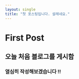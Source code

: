 ```yaml
---
layout: single
title: "첫 포스팅입니다. 설레네요."
---
```


# First Post

## 오늘 처음 블로그를 게시함

### 열심히 작성해보겠습니다 !!